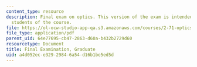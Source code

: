 ```yaml
---
content_type: resource
description: Final exam on optics. This version of the exam is intended for graduate
  students of the course.
file: https://ol-ocw-studio-app-qa.s3.amazonaws.com/courses/2-71-optics-spring-2009/a4d052ece32929846a54d16b1be5ed5d_MIT2_71S09_gfinal.pdf
file_type: application/pdf
parent_uid: 64e77695-cb47-2863-d60a-b432b2729d60
resourcetype: Document
title: Final Examination, Graduate
uid: a4d052ec-e329-2984-6a54-d16b1be5ed5d
---
```

